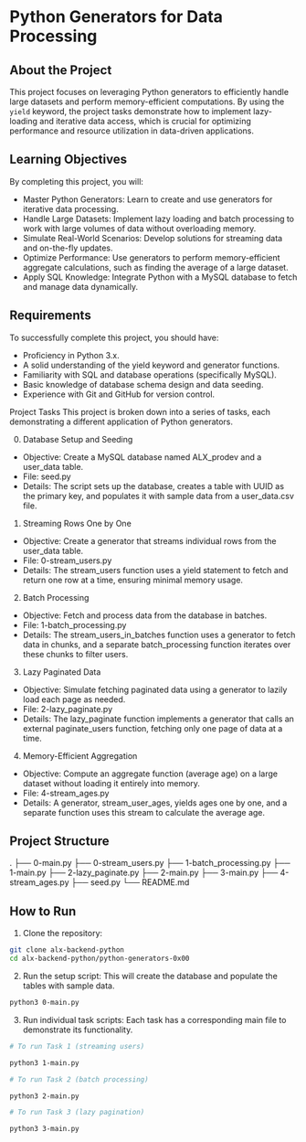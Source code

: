 # Python Generators for Data Processing

## About the Project

This project focuses on leveraging Python generators to efficiently handle large datasets and perform memory-efficient computations. By using the `yield` keyword, the project tasks demonstrate how to implement lazy-loading and iterative data access, which is crucial for optimizing performance and resource utilization in data-driven applications.

## Learning Objectives

By completing this project, you will:

- Master Python Generators: Learn to create and use generators for iterative data processing.
- Handle Large Datasets: Implement lazy loading and batch processing to work with large volumes of data without overloading memory.
- Simulate Real-World Scenarios: Develop solutions for streaming data and on-the-fly updates.
- Optimize Performance: Use generators to perform memory-efficient aggregate calculations, such as finding the average of a large dataset.
- Apply SQL Knowledge: Integrate Python with a MySQL database to fetch and manage data dynamically.

## Requirements

To successfully complete this project, you should have:

- Proficiency in Python 3.x.
- A solid understanding of the yield keyword and generator functions.
- Familiarity with SQL and database operations (specifically MySQL).
- Basic knowledge of database schema design and data seeding.
- Experience with Git and GitHub for version control.

Project Tasks
This project is broken down into a series of tasks, each demonstrating a different application of Python generators.

0. Database Setup and Seeding

- Objective: Create a MySQL database named ALX_prodev and a user_data table.
- File: seed.py
- Details: The script sets up the database, creates a table with UUID as the primary key, and populates it with sample data from a user_data.csv file.

1. Streaming Rows One by One

- Objective: Create a generator that streams individual rows from the user_data table.
- File: 0-stream_users.py
- Details: The stream_users function uses a yield statement to fetch and return one row at a time, ensuring minimal memory usage.

2. Batch Processing

- Objective: Fetch and process data from the database in batches.
- File: 1-batch_processing.py
- Details: The stream_users_in_batches function uses a generator to fetch data in chunks, and a separate batch_processing function iterates over these chunks to filter users.

3. Lazy Paginated Data

- Objective: Simulate fetching paginated data using a generator to lazily load each page as needed.
- File: 2-lazy_paginate.py
- Details: The lazy_paginate function implements a generator that calls an external paginate_users function, fetching only one page of data at a time.

4. Memory-Efficient Aggregation

- Objective: Compute an aggregate function (average age) on a large dataset without loading it entirely into memory.
- File: 4-stream_ages.py
- Details: A generator, stream_user_ages, yields ages one by one, and a separate function uses this stream to calculate the average age.

## Project Structure

.
├── 0-main.py
├── 0-stream_users.py
├── 1-batch_processing.py
├── 1-main.py
├── 2-lazy_paginate.py
├── 2-main.py
├── 3-main.py
├── 4-stream_ages.py
├── seed.py
└── README.md

## How to Run

1. Clone the repository:

```bash
git clone alx-backend-python
cd alx-backend-python/python-generators-0x00
```

2. Run the setup script:
   This will create the database and populate the tables with sample data.

```bash
python3 0-main.py
```

3. Run individual task scripts:
   Each task has a corresponding main file to demonstrate its functionality.

```bash
# To run Task 1 (streaming users)

python3 1-main.py

# To run Task 2 (batch processing)

python3 2-main.py

# To run Task 3 (lazy pagination)

python3 3-main.py
```
